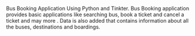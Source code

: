 Bus Booking Application Using Python and Tinkter. Bus Booking application provides basic applications like searching bus, book a ticket and cancel a ticket and may more . Data is also added that contains information about all the buses, destinations and boardings.

